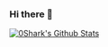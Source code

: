 ### Hi there 👀
[![0Shark's Github Stats](https://github-readme-stats.vercel.app/api?username=0Shark&show_icons=true&count_private=true&include_all_commits=true&theme=tokyonight)](https://github.com/0Shark)
